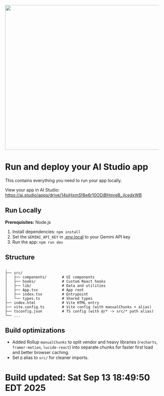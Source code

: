 <div align="center">
<img width="1200" height="475" alt="GHBanner" src="https://github.com/user-attachments/assets/0aa67016-6eaf-458a-adb2-6e31a0763ed6" />
</div>

# Run and deploy your AI Studio app

This contains everything you need to run your app locally.

View your app in AI Studio: https://ai.studio/apps/drive/14sjHxmSf8e6r10ODiBHmreB_jlcedxWB

## Run Locally

**Prerequisites:**  Node.js


1. Install dependencies:
   `npm install`
2. Set the `GEMINI_API_KEY` in [.env.local](.env.local) to your Gemini API key
3. Run the app:
   `npm run dev`


## Structure

```
.
├── src/
│   ├── components/       # UI components
│   ├── hooks/            # Custom React hooks
│   ├── lib/              # Data and utilities
│   ├── App.tsx           # App root
│   ├── index.tsx         # Entrypoint
│   └── types.ts          # Shared types
├── index.html            # Vite HTML entry
├── vite.config.ts        # Vite config (with manualChunks + alias)
├── tsconfig.json         # TS config (with @/* -> src/* path alias)
└── ...
```

## Build optimizations

- Added Rollup `manualChunks` to split vendor and heavy libraries (`recharts`, `framer-motion`, `lucide-react`) into separate chunks for faster first load and better browser caching.
- Set `@` alias to `src/` for cleaner imports.

# Build updated: Sat Sep 13 18:49:50 EDT 2025
